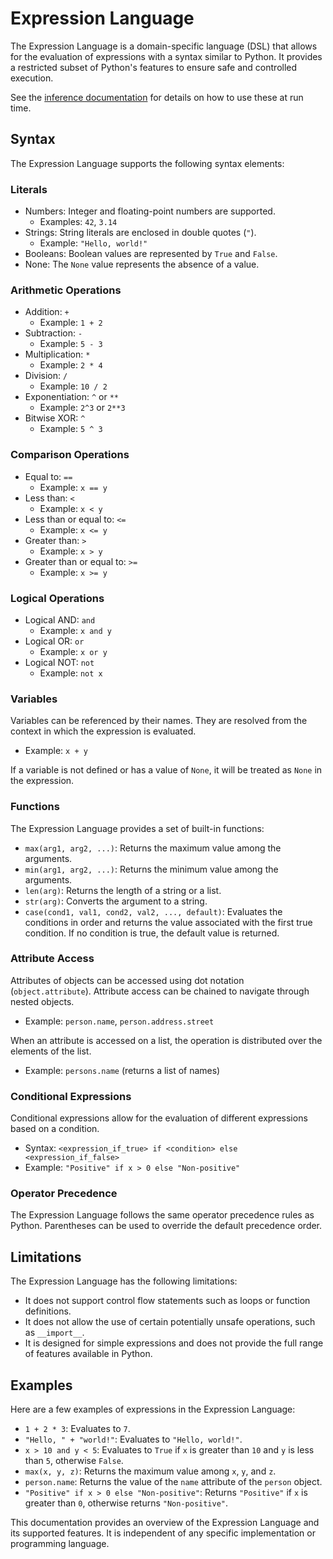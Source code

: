 # Expression Language

The Expression Language is a domain-specific language (DSL) that allows for the evaluation of expressions with a syntax similar to Python. It provides a restricted subset of Python's features to ensure safe and controlled execution.

See the [inference documentation](../developers/inference.html) for details on how to use these at run time. 

## Syntax

The Expression Language supports the following syntax elements:

### Literals

- Numbers: Integer and floating-point numbers are supported.
  - Examples: `42`, `3.14`
- Strings: String literals are enclosed in double quotes (`"`).
  - Example: `"Hello, world!"`
- Booleans: Boolean values are represented by `True` and `False`.
- None: The `None` value represents the absence of a value.

### Arithmetic Operations

- Addition: `+`
  - Example: `1 + 2`
- Subtraction: `-`
  - Example: `5 - 3`
- Multiplication: `*`
  - Example: `2 * 4`
- Division: `/`
  - Example: `10 / 2`
- Exponentiation: `^` or `**`
  - Example: `2^3` or `2**3`
- Bitwise XOR: `^`
  - Example: `5 ^ 3`

### Comparison Operations

- Equal to: `==`
  - Example: `x == y`
- Less than: `<`
  - Example: `x < y`
- Less than or equal to: `<=`
  - Example: `x <= y`
- Greater than: `>`
  - Example: `x > y`
- Greater than or equal to: `>=`
  - Example: `x >= y`

### Logical Operations

- Logical AND: `and`
  - Example: `x and y`
- Logical OR: `or`
  - Example: `x or y`
- Logical NOT: `not`
  - Example: `not x`

### Variables

Variables can be referenced by their names. They are resolved from the context in which the expression is evaluated.

- Example: `x + y`

If a variable is not defined or has a value of `None`, it will be treated as `None` in the expression.

### Functions

The Expression Language provides a set of built-in functions:

- `max(arg1, arg2, ...)`: Returns the maximum value among the arguments.
- `min(arg1, arg2, ...)`: Returns the minimum value among the arguments.
- `len(arg)`: Returns the length of a string or a list.
- `str(arg)`: Converts the argument to a string.
- `case(cond1, val1, cond2, val2, ..., default)`: Evaluates the conditions in order and returns the value associated with the first true condition. If no condition is true, the default value is returned.

### Attribute Access

Attributes of objects can be accessed using dot notation (`object.attribute`). Attribute access can be chained to navigate through nested objects.

- Example: `person.name`, `person.address.street`

When an attribute is accessed on a list, the operation is distributed over the elements of the list.

- Example: `persons.name` (returns a list of names)

### Conditional Expressions

Conditional expressions allow for the evaluation of different expressions based on a condition.

- Syntax: `<expression_if_true> if <condition> else <expression_if_false>`
- Example: `"Positive" if x > 0 else "Non-positive"`

### Operator Precedence

The Expression Language follows the same operator precedence rules as Python. Parentheses can be used to override the default precedence order.

## Limitations

The Expression Language has the following limitations:

- It does not support control flow statements such as loops or function definitions.
- It does not allow the use of certain potentially unsafe operations, such as `__import__`.
- It is designed for simple expressions and does not provide the full range of features available in Python.

## Examples

Here are a few examples of expressions in the Expression Language:

- `1 + 2 * 3`: Evaluates to `7`.
- `"Hello, " + "world!"`: Evaluates to `"Hello, world!"`.
- `x > 10 and y < 5`: Evaluates to `True` if `x` is greater than `10` and `y` is less than `5`, otherwise `False`.
- `max(x, y, z)`: Returns the maximum value among `x`, `y`, and `z`.
- `person.name`: Returns the value of the `name` attribute of the `person` object.
- `"Positive" if x > 0 else "Non-positive"`: Returns `"Positive"` if `x` is greater than `0`, otherwise returns `"Non-positive"`.

This documentation provides an overview of the Expression Language and its supported features. It is independent of any specific implementation or programming language.
